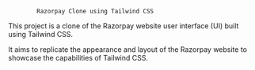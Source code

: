             Razorpay Clone using Tailwind CSS
This project is a clone of the Razorpay website user interface (UI) built using Tailwind CSS.

It aims to replicate the appearance and layout of the Razorpay website to showcase the capabilities of Tailwind CSS.
